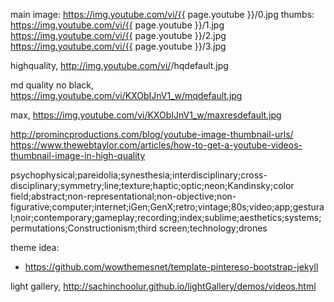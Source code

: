 main image:
https://img.youtube.com/vi/{{ page.youtube }}/0.jpg
thumbs:
https://img.youtube.com/vi/{{ page.youtube }}/1.jpg
https://img.youtube.com/vi/{{ page.youtube }}/2.jpg
https://img.youtube.com/vi/{{ page.youtube }}/3.jpg

highquality, http://img.youtube.com/vi/<insert-youtube-video-id-here>/hqdefault.jpg 

md quality no black, https://img.youtube.com/vi/KXObIJnV1_w/mqdefault.jpg 

max, https://img.youtube.com/vi/KXObIJnV1_w/maxresdefault.jpg

http://promincproductions.com/blog/youtube-image-thumbnail-urls/
https://www.thewebtaylor.com/articles/how-to-get-a-youtube-videos-thumbnail-image-in-high-quality

psychophysical;pareidolia;synesthesia;interdisciplinary;cross-disciplinary;symmetry;line;texture;haptic;optic;neon;Kandinsky;color field;abstract;non-representational;non-objective;non-figurative;computer;internet;iGen;GenX;retro;vintage;80s;video;app;gestural;noir;contemporary;gameplay;recording;index;sublime;aesthetics;systems;permutations;Constructionism;third screen;technology;drones

theme idea: 
- https://github.com/wowthemesnet/template-pintereso-bootstrap-jekyll

light gallery, http://sachinchoolur.github.io/lightGallery/demos/videos.html
